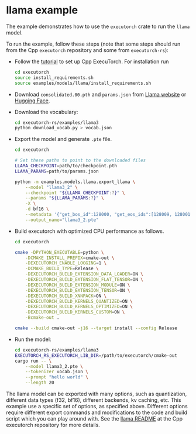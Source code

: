 # llama example

The example demonstrates how to use the `executorch` crate to run the `llama` model.

To run the example, follow these steps (note that some steps should run from the Cpp `executorch` repository and some from `executorch-rs`):

- Follow the [tutorial](https://pytorch.org/executorch/main/getting-started-setup) to set up Cpp ExecuTorch. For installation run
    ```bash
    cd executorch
    source install_requirements.sh
    source examples/models/llama/install_requirements.sh
    ```

- Download `consolidated.00.pth` and `params.json` from [Llama website](https://www.llama.com/llama-downloads/) or [Hugging Face](https://huggingface.co/meta-llama/Llama-3.2-1B).

- Download the vocabulary:
    ```bash
    cd executorch-rs/examples/llama3
    python download_vocab.py > vocab.json
    ```

- Export the model and generate `.pte` file.
    ```bash
    cd executorch

    # Set these paths to point to the downloaded files
    LLAMA_CHECKPOINT=path/to/checkpoint.pth
    LLAMA_PARAMS=path/to/params.json

    python -m examples.models.llama.export_llama \
        --model "llama3_2" \
        --checkpoint "${LLAMA_CHECKPOINT:?}" \
        --params "${LLAMA_PARAMS:?}" \
        -X \
        -d bf16 \
        --metadata '{"get_bos_id":128000, "get_eos_ids":[128009, 128001]}' \
        --output_name="llama3_2.pte"
    ```

- Build executorch with optimized CPU performance as follows.
    ```bash
    cd executorch

    cmake -DPYTHON_EXECUTABLE=python \
        -DCMAKE_INSTALL_PREFIX=cmake-out \
        -DEXECUTORCH_ENABLE_LOGGING=1 \
        -DCMAKE_BUILD_TYPE=Release \
        -DEXECUTORCH_BUILD_EXTENSION_DATA_LOADER=ON \
        -DEXECUTORCH_BUILD_EXTENSION_FLAT_TENSOR=ON \
        -DEXECUTORCH_BUILD_EXTENSION_MODULE=ON \
        -DEXECUTORCH_BUILD_EXTENSION_TENSOR=ON \
        -DEXECUTORCH_BUILD_XNNPACK=ON \
        -DEXECUTORCH_BUILD_KERNELS_QUANTIZED=ON \
        -DEXECUTORCH_BUILD_KERNELS_OPTIMIZED=ON \
        -DEXECUTORCH_BUILD_KERNELS_CUSTOM=ON \
        -Bcmake-out .

    cmake --build cmake-out -j16 --target install --config Release
    ```

- Run the model:
    ```bash
    cd executorch-rs/examples/llama3
    EXECUTORCH_RS_EXECUTORCH_LIB_DIR=/path/to/executorch/cmake-out
    cargo run -- \
        --model llama3_2.pte \
        --tokenizer vocab.json \
        --prompt "hello world" \
        --length 20
    ```

The llama model can be exported with many options, such as quantization, different data types (f32, bf16), different backends, kv caching, etc.
This example use a specific set of options, as specified above.
Different options require different export commands and modifications to the code and build script which you can play around with.
See the [llama README](https://github.com/pytorch/executorch/blob/v0.7.0/examples/models/llama/README.md) at the Cpp executorch repository for more details.
